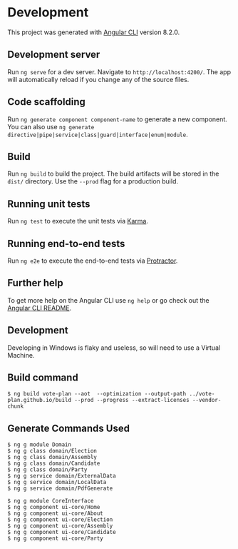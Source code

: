 # Development

This project was generated with [Angular CLI](https://github.com/angular/angular-cli) version 8.2.0.

## Development server

Run `ng serve` for a dev server. Navigate to `http://localhost:4200/`. The app will automatically reload if you change any of the source files.

## Code scaffolding

Run `ng generate component component-name` to generate a new component. You can also use `ng generate directive|pipe|service|class|guard|interface|enum|module`.

## Build

Run `ng build` to build the project. The build artifacts will be stored in the `dist/` directory. Use the `--prod` flag for a production build.

## Running unit tests

Run `ng test` to execute the unit tests via [Karma](https://karma-runner.github.io).

## Running end-to-end tests

Run `ng e2e` to execute the end-to-end tests via [Protractor](http://www.protractortest.org/).

## Further help

To get more help on the Angular CLI use `ng help` or go check out the [Angular CLI README](https://github.com/angular/angular-cli/blob/master/README.md).

## Development

Developing in Windows is flaky and useless, so will need to use a Virtual Machine.

## Build command

    $ ng build vote-plan --aot  --optimization --output-path ../vote-plan.github.io/build --prod --progress --extract-licenses --vendor-chunk

## Generate Commands Used

    $ ng g module Domain
    $ ng g class domain/Election
    $ ng g class domain/Assembly
    $ ng g class domain/Candidate
    $ ng g class domain/Party
    $ ng g service domain/ExternalData
    $ ng g service domain/LocalData
    $ ng g service domain/PdfGenerate

    $ ng g module CoreInterface
    $ ng g component ui-core/Home
    $ ng g component ui-core/About
    $ ng g component ui-core/Election
    $ ng g component ui-core/Assembly
    $ ng g component ui-core/Candidate
    $ ng g component ui-core/Party
    

    

